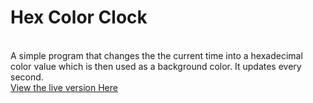 <h1> Hex Color Clock</h2><br/>
A simple program that changes the the current time into a hexadecimal color value which is then used as a background color. It updates every second.<br/>
<a href = "https://akhtar02.github.io/Digital-Clock-hexaColor/">View the live version Here</a> 
